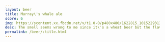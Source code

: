 ```yaml
---
layout: beer
title: Murray\'s whale ale
score: 6
img: https://scontent.xx.fbcdn.net/v/t1.0-0/p480x480/1622815_10152293133083745_1090580214_n.jpg?oh=b100b31c2d51b6ae156083853a47ecc4&oe=586D9950
desc: The smell seems wrong to me since it\'s a wheat beer but the flavour is ok
permalink: /beer/:title.html
---
```

